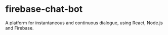 # firebase-chat-bot

A platform for instantaneous and continuous dialogue, using React, Node.js and Firebase.
